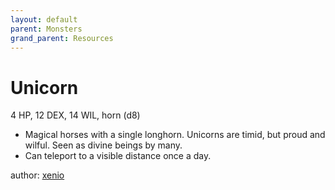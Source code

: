 ```yaml
---
layout: default
parent: Monsters
grand_parent: Resources
---
```


# Unicorn

4 HP, 12 DEX, 14 WIL, horn (d8)

- Magical horses with a single longhorn. Unicorns are timid, but proud and wilful. Seen as divine beings by many.
- Can teleport to a visible distance once a day.

author: [xenio](https://xenioinabottle.blogspot.com)
